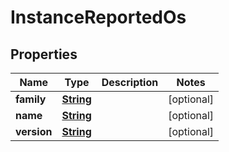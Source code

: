 

# InstanceReportedOs


## Properties

| Name | Type | Description | Notes |
|------------ | ------------- | ------------- | -------------|
|**family** | [**String**](String.md) |  |  [optional] |
|**name** | [**String**](String.md) |  |  [optional] |
|**version** | [**String**](String.md) |  |  [optional] |



